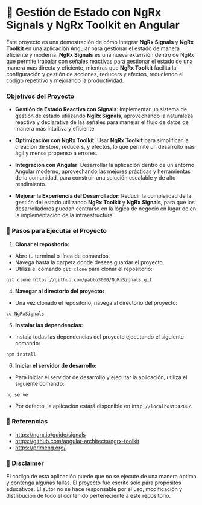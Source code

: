 # :mega: Gestión de Estado con NgRx Signals y NgRx Toolkit en Angular

Este proyecto es una demostración de cómo integrar **NgRx Signals** y **NgRx Toolkit** en una aplicación Angular para gestionar el estado de manera eficiente y moderna. **NgRx Signals** es una nueva extensión dentro de NgRx que permite trabajar con señales reactivas para gestionar el estado de una manera más directa y eficiente, mientras que **NgRx Toolkit** facilita la configuración y gestión de acciones, reducers y efectos, reduciendo el código repetitivo y mejorando la productividad.

### Objetivos del Proyecto

*   **Gestión de Estado Reactiva con Signals**: Implementar un sistema de gestión de estado utilizando **NgRx Signals**, aprovechando la naturaleza reactiva y declarativa de las señales para manejar el flujo de datos de manera más intuitiva y eficiente.

*   **Optimización con NgRx Toolkit**: Usar **NgRx Toolkit** para simplificar la creación de store, reducers, y efectos, lo que permite un desarrollo más ágil y menos propenso a errores.

*   **Integración con Angular**: Desarrollar la aplicación dentro de un entorno Angular moderno, aprovechando las mejores prácticas y herramientas de la comunidad, para construir una solución escalable y de alto rendimiento.

*   **Mejorar la Experiencia del Desarrollador**: Reducir la complejidad de la gestión del estado utilizando **NgRx Toolkit** y **NgRx Signals**, para que los desarrolladores puedan centrarse en la lógica de negocio en lugar de en la implementación de la infraestructura.


### :rocket: Pasos para Ejecutar el Proyecto

1.  **Clonar el repositorio:**

  *   Abre tu terminal o línea de comandos.
  *   Navega hasta la carpeta donde deseas guardar el proyecto.
  *   Utiliza el comando `git clone` para clonar el repositorio:
```
git clone https://github.com/pablo3000/NgRxSignals.git
```
4.  **Navegar al directorio del proyecto:**

  *   Una vez clonado el repositorio, navega al directorio del proyecto:

```
cd NgRxSignals
```

5.  **Instalar las dependencias:**

  *   Instala todas las dependencias del proyecto ejecutando el siguiente comando:

```
npm install
```

6.  **Iniciar el servidor de desarrollo:**

  *   Para iniciar el servidor de desarrollo y ejecutar la aplicación, utiliza el siguiente comando:

```
ng serve
```
  *   Por defecto, la aplicación estará disponible en `http://localhost:4200/`.

### :book: Referencias
* https://ngrx.io/guide/signals
* https://github.com/angular-architects/ngrx-toolkit
* https://primeng.org/


### :newspaper: Disclaimer

El código de esta aplicación puede que no se ejecute de una manera óptima y contenga algunas fallas.
El proyecto fue escrito solo para propósitos educativos.
El autor no se hace responsable por el uso, modificación y distribución de todo el contenido perteneciente a este repositorio.
